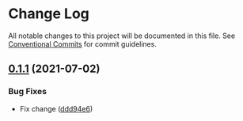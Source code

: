 # Change Log

All notable changes to this project will be documented in this file.
See [Conventional Commits](https://conventionalcommits.org) for commit guidelines.

## [0.1.1](https://github.com/suncoinchain/suncoin-toolkit/tree/master/packages/suncoin-uikit/compare/@suncoin/uikit@0.1.2...@suncoin/uikit@0.1.1) (2021-07-02)


### Bug Fixes

* Fix change ([ddd94e6](https://github.com/suncoinchain/suncoin-toolkit/tree/master/packages/suncoin-uikit/commit/ddd94e60ed8c80f353cbd05f5a9ca0dab469354f))
